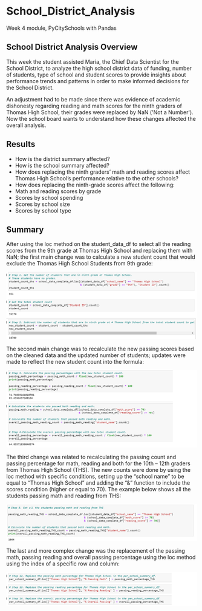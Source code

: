 # School_District_Analysis
Week 4 module, PyCitySchools with Pandas

## School District Analysis Overview
This week the student assisted Maria, the Chief Data Scientist for the School District, to analyze the high school district data of funding, number of students, type of school and student scores to provide insights about performance trends and patterns in order to make informed decisions for the School District.

An adjustment had to be made since there was evidence of academic dishonesty regarding reading and math scores for the ninth graders of Thomas High School, their grades were replaced by NaN ('Not a Number'). Now the school board wants to understand how these changes affected the overall analysis.

## Results
* How is the district summary affected?
* How is the school summary affected?
* How does replacing the ninth graders’ math and reading scores affect Thomas High School’s performance relative to the other schools?
* How does replacing the ninth-grade scores affect the following:
* Math and reading scores by grade
* Scores by school spending
* Scores by school size
* Scores by school type

## Summary
After using the loc method on the student_data_df to select all the reading scores from the 9th grade at Thomas High School and replacing them with NaN; the first main change was to calculate a new student count that would exclude the Thomas High School Students from 9th grade:

![ScreenShot]( https://github.com/liviamiyabara/School_District_Analysis/blob/main/Resources/Change1.png)

The second main change was to recalculate the new passing scores based on the cleaned data and the updated number of students; updates were made to reflect the new student count into the formula:

![ScreenShot]( https://github.com/liviamiyabara/School_District_Analysis/blob/main/Resources/Change2.png)

The third change was related to recalculating the passing count and passing percentage for math, reading and both for the 10th – 12th graders from Thomas High School (THS). The new counts were done by using the loc method with specific conditions, setting up the “school name” to be equal to “Thomas High School” and adding the “&” function to include the scores condition (higher or equal to 70). The example below shows all the students passing math and reading from THS:

![ScreenShot]( https://github.com/liviamiyabara/School_District_Analysis/blob/main/Resources/Change3.png)

The last and more complex change was the replacement of the passing math, passing reading and overall passing percentage using the loc method using the index of a specific row and column:

![ScreenShot]( https://github.com/liviamiyabara/School_District_Analysis/blob/main/Resources/Change4.png)

